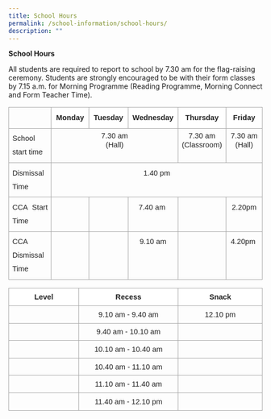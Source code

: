 ```yaml
---
title: School Hours
permalink: /school-information/school-hours/
description: ""
---
```

**School Hours**

  
All students are required to report to school by 7.30 am for the flag-raising ceremony. Students are strongly encouraged to be with their form classes by 7.15 a.m. for Morning Programme (Reading Programme, Morning Connect and Form Teacher Time).


<table style="border:none;border-collapse:collapse;"><colgroup><col width="118"><col width="96"><col width="101"><col width="115"><col width="101"><col width="93"></colgroup><tbody><tr style="height:28.75pt"><td style="border-left:solid #a6a6a6 0.9999975pt;border-right:solid #a6a6a6 0.9999975pt;border-bottom:solid #a6a6a6 0.9999975pt;border-top:solid #a6a6a6 0.9999975pt;vertical-align:top;padding:5pt 5pt 5pt 5pt;overflow:hidden;overflow-wrap:break-word;"><p dir="ltr" style="line-height:1.8409090909090908;text-align: justify;margin-top:0pt;margin-bottom:0pt;"><span style="font-size:11pt;font-family:Arial;color:#222222;background-color:transparent;font-weight:400;font-style:normal;font-variant:normal;text-decoration:none;vertical-align:baseline;white-space:pre;white-space:pre-wrap;">&nbsp;</span></p></td><td style="border-left:solid #a6a6a6 0.9999975pt;border-right:solid #a6a6a6 0.9999975pt;border-bottom:solid #a6a6a6 0.9999975pt;border-top:solid #a6a6a6 0.9999975pt;vertical-align:top;background-color:#ffffff;padding:5pt 5pt 5pt 5pt;overflow:hidden;overflow-wrap:break-word;"><p dir="ltr" style="line-height:1.8409090909090908;text-align: center;margin-top:0pt;margin-bottom:0pt;"><span style="font-size:11pt;font-family:Arial;color:#222222;background-color:transparent;font-weight:700;font-style:normal;font-variant:normal;text-decoration:none;vertical-align:baseline;white-space:pre;white-space:pre-wrap;">Monday</span></p></td><td style="border-left:solid #a6a6a6 0.9999975pt;border-right:solid #a6a6a6 0.9999975pt;border-bottom:solid #a6a6a6 0.9999975pt;border-top:solid #a6a6a6 0.9999975pt;vertical-align:top;background-color:#ffffff;padding:5pt 5pt 5pt 5pt;overflow:hidden;overflow-wrap:break-word;"><p dir="ltr" style="line-height:1.8409090909090908;text-align: center;margin-top:0pt;margin-bottom:0pt;"><span style="font-size:11pt;font-family:Arial;color:#222222;background-color:transparent;font-weight:700;font-style:normal;font-variant:normal;text-decoration:none;vertical-align:baseline;white-space:pre;white-space:pre-wrap;">Tuesday</span></p></td><td style="border-left:solid #a6a6a6 0.9999975pt;border-right:solid #a6a6a6 0.9999975pt;border-bottom:solid #a6a6a6 0.9999975pt;border-top:solid #a6a6a6 0.9999975pt;vertical-align:top;background-color:#ffffff;padding:5pt 5pt 5pt 5pt;overflow:hidden;overflow-wrap:break-word;"><p dir="ltr" style="line-height:1.8409090909090908;text-align: center;margin-top:0pt;margin-bottom:0pt;"><span style="font-size:11pt;font-family:Arial;color:#222222;background-color:transparent;font-weight:700;font-style:normal;font-variant:normal;text-decoration:none;vertical-align:baseline;white-space:pre;white-space:pre-wrap;">Wednesday</span></p></td><td style="border-left:solid #a6a6a6 0.9999975pt;border-right:solid #a6a6a6 0.9999975pt;border-bottom:solid #a6a6a6 0.9999975pt;border-top:solid #a6a6a6 0.9999975pt;vertical-align:top;background-color:#ffffff;padding:5pt 5pt 5pt 5pt;overflow:hidden;overflow-wrap:break-word;"><p dir="ltr" style="line-height:1.8409090909090908;text-align: center;margin-top:0pt;margin-bottom:0pt;"><span style="font-size:11pt;font-family:Arial;color:#222222;background-color:transparent;font-weight:700;font-style:normal;font-variant:normal;text-decoration:none;vertical-align:baseline;white-space:pre;white-space:pre-wrap;">Thursday</span></p></td><td style="border-left:solid #a6a6a6 0.9999975pt;border-right:solid #a6a6a6 0.9999975pt;border-bottom:solid #a6a6a6 0.9999975pt;border-top:solid #a6a6a6 0.9999975pt;vertical-align:top;background-color:#ffffff;padding:5pt 5pt 5pt 5pt;overflow:hidden;overflow-wrap:break-word;"><p dir="ltr" style="line-height:1.8409090909090908;text-align: center;margin-top:0pt;margin-bottom:0pt;"><span style="font-size:11pt;font-family:Arial;color:#222222;background-color:transparent;font-weight:700;font-style:normal;font-variant:normal;text-decoration:none;vertical-align:baseline;white-space:pre;white-space:pre-wrap;">Friday</span></p></td></tr><tr style="height:28.75pt"><td style="border-left:solid #a6a6a6 0.9999975pt;border-right:solid #a6a6a6 0.9999975pt;border-bottom:solid #a6a6a6 0.9999975pt;border-top:solid #a6a6a6 0.9999975pt;vertical-align:top;padding:5pt 5pt 5pt 5pt;overflow:hidden;overflow-wrap:break-word;"><p dir="ltr" style="line-height:1.8409090909090908;text-align: justify;margin-top:0pt;margin-bottom:0pt;"><span style="font-size:11pt;font-family:Arial;color:#222222;background-color:transparent;font-weight:400;font-style:normal;font-variant:normal;text-decoration:none;vertical-align:baseline;white-space:pre;white-space:pre-wrap;">School start time</span></p></td><td colspan="3" style="border-left:solid #a6a6a6 0.9999975pt;border-right:solid #a6a6a6 0.9999975pt;border-bottom:solid #a6a6a6 0.9999975pt;border-top:solid #a6a6a6 0.9999975pt;vertical-align:top;padding:5pt 5pt 5pt 5pt;overflow:hidden;overflow-wrap:break-word;"><p dir="ltr" style="line-height:1.2;text-align: center;margin-top:0pt;margin-bottom:0pt;"><span style="font-size:11pt;font-family:Arial;color:#222222;background-color:transparent;font-weight:400;font-style:normal;font-variant:normal;text-decoration:none;vertical-align:baseline;white-space:pre;white-space:pre-wrap;">7.30 am</span></p><p dir="ltr" style="line-height:1.2;text-align: center;margin-top:0pt;margin-bottom:0pt;"><span style="font-size:11pt;font-family:Arial;color:#222222;background-color:transparent;font-weight:400;font-style:normal;font-variant:normal;text-decoration:none;vertical-align:baseline;white-space:pre;white-space:pre-wrap;">(Hall)</span></p></td><td style="border-left:solid #a6a6a6 0.9999975pt;border-right:solid #a6a6a6 0.9999975pt;border-bottom:solid #a6a6a6 0.9999975pt;border-top:solid #a6a6a6 0.9999975pt;vertical-align:top;padding:5pt 5pt 5pt 5pt;overflow:hidden;overflow-wrap:break-word;"><p dir="ltr" style="line-height:1.2;text-align: center;margin-top:0pt;margin-bottom:0pt;"><span style="font-size:11pt;font-family:Arial;color:#222222;background-color:transparent;font-weight:400;font-style:normal;font-variant:normal;text-decoration:none;vertical-align:baseline;white-space:pre;white-space:pre-wrap;">7.30 am</span></p><p dir="ltr" style="line-height:1.2;text-align: center;margin-top:0pt;margin-bottom:0pt;"><span style="font-size:11pt;font-family:Arial;color:#222222;background-color:transparent;font-weight:400;font-style:normal;font-variant:normal;text-decoration:none;vertical-align:baseline;white-space:pre;white-space:pre-wrap;">(Classroom)</span></p></td><td style="border-left:solid #a6a6a6 0.9999975pt;border-right:solid #a6a6a6 0.9999975pt;border-bottom:solid #a6a6a6 0.9999975pt;border-top:solid #a6a6a6 0.9999975pt;vertical-align:top;padding:5pt 5pt 5pt 5pt;overflow:hidden;overflow-wrap:break-word;"><p dir="ltr" style="line-height:1.2;text-align: center;margin-top:0pt;margin-bottom:0pt;"><span style="font-size:11pt;font-family:Arial;color:#222222;background-color:transparent;font-weight:400;font-style:normal;font-variant:normal;text-decoration:none;vertical-align:baseline;white-space:pre;white-space:pre-wrap;">7.30 am</span></p><p dir="ltr" style="line-height:1.2;text-align: center;margin-top:0pt;margin-bottom:0pt;"><span style="font-size:11pt;font-family:Arial;color:#222222;background-color:transparent;font-weight:400;font-style:normal;font-variant:normal;text-decoration:none;vertical-align:baseline;white-space:pre;white-space:pre-wrap;">(Hall)</span></p></td></tr><tr style="height:28.75pt"><td style="border-left:solid #a6a6a6 0.9999975pt;border-right:solid #a6a6a6 0.9999975pt;border-bottom:solid #a6a6a6 0.9999975pt;border-top:solid #a6a6a6 0.9999975pt;vertical-align:top;padding:5pt 5pt 5pt 5pt;overflow:hidden;overflow-wrap:break-word;"><p dir="ltr" style="line-height:1.8409090909090908;text-align: justify;margin-top:0pt;margin-bottom:0pt;"><span style="font-size:11pt;font-family:Arial;color:#222222;background-color:transparent;font-weight:400;font-style:normal;font-variant:normal;text-decoration:none;vertical-align:baseline;white-space:pre;white-space:pre-wrap;">Dismissal Time</span></p></td><td colspan="5" style="border-left:solid #a6a6a6 0.9999975pt;border-right:solid #a6a6a6 0.9999975pt;border-bottom:solid #a6a6a6 0.9999975pt;border-top:solid #a6a6a6 0.9999975pt;vertical-align:top;padding:5pt 5pt 5pt 5pt;overflow:hidden;overflow-wrap:break-word;"><p dir="ltr" style="line-height:1.8409090909090908;text-align: center;margin-top:0pt;margin-bottom:0pt;"><span style="font-size:11pt;font-family:Arial;color:#222222;background-color:transparent;font-weight:400;font-style:normal;font-variant:normal;text-decoration:none;vertical-align:baseline;white-space:pre;white-space:pre-wrap;">1.40 pm</span></p></td></tr><tr style="height:28.75pt"><td style="border-left:solid #a6a6a6 0.9999975pt;border-right:solid #a6a6a6 0.9999975pt;border-bottom:solid #a6a6a6 0.9999975pt;border-top:solid #a6a6a6 0.9999975pt;vertical-align:top;padding:5pt 5pt 5pt 5pt;overflow:hidden;overflow-wrap:break-word;"><p dir="ltr" style="line-height:1.8409090909090908;text-align: justify;margin-top:0pt;margin-bottom:0pt;"><span style="font-size:11pt;font-family:Arial;color:#222222;background-color:transparent;font-weight:400;font-style:normal;font-variant:normal;text-decoration:none;vertical-align:baseline;white-space:pre;white-space:pre-wrap;">CCA Start Time</span></p></td><td style="border-left:solid #a6a6a6 0.9999975pt;border-right:solid #a6a6a6 0.9999975pt;border-bottom:solid #a6a6a6 0.9999975pt;border-top:solid #a6a6a6 0.9999975pt;vertical-align:top;padding:5pt 5pt 5pt 5pt;overflow:hidden;overflow-wrap:break-word;"><p dir="ltr" style="line-height:1.8409090909090908;text-align: center;margin-top:0pt;margin-bottom:0pt;"><span style="font-size:11pt;font-family:Arial;color:#222222;background-color:transparent;font-weight:400;font-style:normal;font-variant:normal;text-decoration:none;vertical-align:baseline;white-space:pre;white-space:pre-wrap;">&nbsp;</span></p></td><td style="border-left:solid #a6a6a6 0.9999975pt;border-right:solid #a6a6a6 0.9999975pt;border-bottom:solid #a6a6a6 0.9999975pt;border-top:solid #a6a6a6 0.9999975pt;vertical-align:top;padding:5pt 5pt 5pt 5pt;overflow:hidden;overflow-wrap:break-word;"><br></td><td style="border-left:solid #a6a6a6 0.9999975pt;border-right:solid #a6a6a6 0.9999975pt;border-bottom:solid #a6a6a6 0.9999975pt;border-top:solid #a6a6a6 0.9999975pt;vertical-align:top;padding:5pt 5pt 5pt 5pt;overflow:hidden;overflow-wrap:break-word;"><p dir="ltr" style="line-height:1.8409090909090908;text-align: center;margin-top:0pt;margin-bottom:0pt;"><span style="font-size:11pt;font-family:Arial;color:#222222;background-color:transparent;font-weight:400;font-style:normal;font-variant:normal;text-decoration:none;vertical-align:baseline;white-space:pre;white-space:pre-wrap;">7.40 am&nbsp;</span></p></td><td style="border-left:solid #a6a6a6 0.9999975pt;border-right:solid #a6a6a6 0.9999975pt;border-bottom:solid #a6a6a6 0.9999975pt;border-top:solid #a6a6a6 0.9999975pt;vertical-align:top;padding:5pt 5pt 5pt 5pt;overflow:hidden;overflow-wrap:break-word;"><br></td><td style="border-left:solid #a6a6a6 0.9999975pt;border-right:solid #a6a6a6 0.9999975pt;border-bottom:solid #a6a6a6 0.9999975pt;border-top:solid #a6a6a6 0.9999975pt;vertical-align:top;padding:5pt 5pt 5pt 5pt;overflow:hidden;overflow-wrap:break-word;"><p dir="ltr" style="line-height:1.8409090909090908;text-align: center;margin-top:0pt;margin-bottom:0pt;"><span style="font-size:11pt;font-family:Arial;color:#222222;background-color:transparent;font-weight:400;font-style:normal;font-variant:normal;text-decoration:none;vertical-align:baseline;white-space:pre;white-space:pre-wrap;">2.20pm</span></p></td></tr><tr style="height:46.75pt"><td style="border-left:solid #a6a6a6 0.9999975pt;border-right:solid #a6a6a6 0.9999975pt;border-bottom:solid #a6a6a6 0.9999975pt;border-top:solid #a6a6a6 0.9999975pt;vertical-align:top;padding:5pt 5pt 5pt 5pt;overflow:hidden;overflow-wrap:break-word;"><p dir="ltr" style="line-height:1.8409090909090908;text-align: justify;margin-top:0pt;margin-bottom:0pt;"><span style="font-size:11pt;font-family:Arial;color:#222222;background-color:transparent;font-weight:400;font-style:normal;font-variant:normal;text-decoration:none;vertical-align:baseline;white-space:pre;white-space:pre-wrap;">CCA Dismissal Time</span></p></td><td style="border-left:solid #a6a6a6 0.9999975pt;border-right:solid #a6a6a6 0.9999975pt;border-bottom:solid #a6a6a6 0.9999975pt;border-top:solid #a6a6a6 0.9999975pt;vertical-align:top;padding:5pt 5pt 5pt 5pt;overflow:hidden;overflow-wrap:break-word;"><p dir="ltr" style="line-height:1.8409090909090908;text-align: center;margin-top:0pt;margin-bottom:0pt;"><span style="font-size:11pt;font-family:Arial;color:#222222;background-color:transparent;font-weight:400;font-style:normal;font-variant:normal;text-decoration:none;vertical-align:baseline;white-space:pre;white-space:pre-wrap;">&nbsp;</span></p></td><td style="border-left:solid #a6a6a6 0.9999975pt;border-right:solid #a6a6a6 0.9999975pt;border-bottom:solid #a6a6a6 0.9999975pt;border-top:solid #a6a6a6 0.9999975pt;vertical-align:top;padding:5pt 5pt 5pt 5pt;overflow:hidden;overflow-wrap:break-word;"><br></td><td style="border-left:solid #a6a6a6 0.9999975pt;border-right:solid #a6a6a6 0.9999975pt;border-bottom:solid #a6a6a6 0.9999975pt;border-top:solid #a6a6a6 0.9999975pt;vertical-align:top;padding:5pt 5pt 5pt 5pt;overflow:hidden;overflow-wrap:break-word;"><p dir="ltr" style="line-height:1.8409090909090908;text-align: center;margin-top:0pt;margin-bottom:0pt;"><span style="font-size:11pt;font-family:Arial;color:#222222;background-color:transparent;font-weight:400;font-style:normal;font-variant:normal;text-decoration:none;vertical-align:baseline;white-space:pre;white-space:pre-wrap;">9.10 am</span></p></td><td style="border-left:solid #a6a6a6 0.9999975pt;border-right:solid #a6a6a6 0.9999975pt;border-bottom:solid #a6a6a6 0.9999975pt;border-top:solid #a6a6a6 0.9999975pt;vertical-align:top;padding:5pt 5pt 5pt 5pt;overflow:hidden;overflow-wrap:break-word;"><br></td><td style="border-left:solid #a6a6a6 0.9999975pt;border-right:solid #a6a6a6 0.9999975pt;border-bottom:solid #a6a6a6 0.9999975pt;border-top:solid #a6a6a6 0.9999975pt;vertical-align:top;padding:5pt 5pt 5pt 5pt;overflow:hidden;overflow-wrap:break-word;"><p dir="ltr" style="line-height:1.8409090909090908;text-align: center;margin-top:0pt;margin-bottom:0pt;"><span style="font-size:11pt;font-family:Arial;color:#222222;background-color:transparent;font-weight:400;font-style:normal;font-variant:normal;text-decoration:none;vertical-align:baseline;white-space:pre;white-space:pre-wrap;">4.20pm&nbsp;</span></p></td></tr></tbody></table>




<table style="border:none;border-collapse:collapse;"><colgroup><col width="171"><col width="245"><col width="207"></colgroup><tbody><tr style="height:26.5pt"><td style="border-left:solid #a6a6a6 0.9999975pt;border-right:solid #a6a6a6 0.9999975pt;border-bottom:solid #a6a6a6 0.9999975pt;border-top:solid #a6a6a6 0.9999975pt;vertical-align:top;background-color:#ffffff;padding:5pt 5pt 5pt 5pt;overflow:hidden;overflow-wrap:break-word;"><p dir="ltr" style="line-height:1.38;text-align: center;margin-top:0pt;margin-bottom:0pt;"><span style="font-size:11pt;font-family:Arial;color:#222222;background-color:transparent;font-weight:700;font-style:normal;font-variant:normal;text-decoration:none;vertical-align:baseline;white-space:pre;white-space:pre-wrap;">Level</span></p></td><td style="border-left:solid #a6a6a6 0.9999975pt;border-right:solid #a6a6a6 0.9999975pt;border-bottom:solid #a6a6a6 0.9999975pt;border-top:solid #a6a6a6 0.9999975pt;vertical-align:top;background-color:#ffffff;padding:5pt 5pt 5pt 5pt;overflow:hidden;overflow-wrap:break-word;"><p dir="ltr" style="line-height:1.38;text-align: center;margin-top:0pt;margin-bottom:0pt;"><span style="font-size:11pt;font-family:Arial;color:#222222;background-color:transparent;font-weight:700;font-style:normal;font-variant:normal;text-decoration:none;vertical-align:baseline;white-space:pre;white-space:pre-wrap;">Recess</span></p></td><td style="border-left:solid #a6a6a6 0.9999975pt;border-right:solid #a6a6a6 0.9999975pt;border-bottom:solid #a6a6a6 0.9999975pt;border-top:solid #a6a6a6 0.9999975pt;vertical-align:top;background-color:#ffffff;padding:5pt 5pt 5pt 5pt;overflow:hidden;overflow-wrap:break-word;"><p dir="ltr" style="line-height:1.38;text-align: center;margin-top:0pt;margin-bottom:0pt;"><span style="font-size:11pt;font-family:Arial;color:#222222;background-color:transparent;font-weight:700;font-style:normal;font-variant:normal;text-decoration:none;vertical-align:baseline;white-space:pre;white-space:pre-wrap;">Snack</span></p></td></tr><tr style="height:23.25pt"><td style="border-left:solid #a6a6a6 0.9999975pt;border-right:solid #a6a6a6 0.9999975pt;border-bottom:solid #a6a6a6 0.9999975pt;border-top:solid #a6a6a6 0.9999975pt;vertical-align:top;padding:5pt 5pt 5pt 5pt;overflow:hidden;overflow-wrap:break-word;"><br></td><td style="border-left:solid #a6a6a6 0.9999975pt;border-right:solid #a6a6a6 0.9999975pt;border-bottom:solid #a6a6a6 0.9999975pt;border-top:solid #a6a6a6 0.9999975pt;vertical-align:top;padding:5pt 5pt 5pt 5pt;overflow:hidden;overflow-wrap:break-word;"><p dir="ltr" style="line-height:1.38;text-align: center;margin-top:0pt;margin-bottom:0pt;"><span style="font-size:11pt;font-family:Arial;color:#222222;background-color:transparent;font-weight:400;font-style:normal;font-variant:normal;text-decoration:none;vertical-align:baseline;white-space:pre;white-space:pre-wrap;">9.10 am - 9.40 am</span></p></td><td style="border-left:solid #a6a6a6 0.9999975pt;border-right:solid #a6a6a6 0.9999975pt;border-bottom:solid #a6a6a6 0.9999975pt;border-top:solid #a6a6a6 0.9999975pt;vertical-align:top;padding:5pt 5pt 5pt 5pt;overflow:hidden;overflow-wrap:break-word;"><p dir="ltr" style="line-height:1.38;text-align: center;margin-top:0pt;margin-bottom:0pt;"><span style="font-size:11pt;font-family:Arial;color:#222222;background-color:transparent;font-weight:400;font-style:normal;font-variant:normal;text-decoration:none;vertical-align:baseline;white-space:pre;white-space:pre-wrap;">12.10 pm</span></p></td></tr><tr style="height:21.75pt"><td style="border-left:solid #a6a6a6 0.9999975pt;border-right:solid #a6a6a6 0.9999975pt;border-bottom:solid #a6a6a6 0.9999975pt;border-top:solid #a6a6a6 0.9999975pt;vertical-align:top;padding:5pt 5pt 5pt 5pt;overflow:hidden;overflow-wrap:break-word;"><br></td><td style="border-left:solid #a6a6a6 0.9999975pt;border-right:solid #a6a6a6 0.9999975pt;border-bottom:solid #a6a6a6 0.9999975pt;border-top:solid #a6a6a6 0.9999975pt;vertical-align:top;padding:5pt 5pt 5pt 5pt;overflow:hidden;overflow-wrap:break-word;"><p dir="ltr" style="line-height:1.38;text-align: center;margin-top:0pt;margin-bottom:0pt;"><span style="font-size:11pt;font-family:Arial;color:#222222;background-color:transparent;font-weight:400;font-style:normal;font-variant:normal;text-decoration:none;vertical-align:baseline;white-space:pre;white-space:pre-wrap;">9.40 am - 10.10 am</span></p></td><td style="border-left:solid #a6a6a6 0.9999975pt;border-right:solid #a6a6a6 0.9999975pt;border-bottom:solid #a6a6a6 0.9999975pt;border-top:solid #a6a6a6 0.9999975pt;vertical-align:top;padding:5pt 5pt 5pt 5pt;overflow:hidden;overflow-wrap:break-word;"><br></td></tr><tr style="height:23.25pt"><td style="border-left:solid #a6a6a6 0.9999975pt;border-right:solid #a6a6a6 0.9999975pt;border-bottom:solid #a6a6a6 0.9999975pt;border-top:solid #a6a6a6 0.9999975pt;vertical-align:top;padding:5pt 5pt 5pt 5pt;overflow:hidden;overflow-wrap:break-word;"><br></td><td style="border-left:solid #a6a6a6 0.9999975pt;border-right:solid #a6a6a6 0.9999975pt;border-bottom:solid #a6a6a6 0.9999975pt;border-top:solid #a6a6a6 0.9999975pt;vertical-align:top;padding:5pt 5pt 5pt 5pt;overflow:hidden;overflow-wrap:break-word;"><p dir="ltr" style="line-height:1.38;text-align: center;margin-top:0pt;margin-bottom:0pt;"><span style="font-size:11pt;font-family:Arial;color:#222222;background-color:transparent;font-weight:400;font-style:normal;font-variant:normal;text-decoration:none;vertical-align:baseline;white-space:pre;white-space:pre-wrap;">10.10 am - 10.40 am</span></p></td><td style="border-left:solid #a6a6a6 0.9999975pt;border-right:solid #a6a6a6 0.9999975pt;border-bottom:solid #a6a6a6 0.9999975pt;border-top:solid #a6a6a6 0.9999975pt;vertical-align:top;padding:5pt 5pt 5pt 5pt;overflow:hidden;overflow-wrap:break-word;"><br></td></tr><tr style="height:22.5pt"><td style="border-left:solid #a6a6a6 0.9999975pt;border-right:solid #a6a6a6 0.9999975pt;border-bottom:solid #a6a6a6 0.9999975pt;border-top:solid #a6a6a6 0.9999975pt;vertical-align:top;padding:5pt 5pt 5pt 5pt;overflow:hidden;overflow-wrap:break-word;"><br></td><td style="border-left:solid #a6a6a6 0.9999975pt;border-right:solid #a6a6a6 0.9999975pt;border-bottom:solid #a6a6a6 0.9999975pt;border-top:solid #a6a6a6 0.9999975pt;vertical-align:top;padding:5pt 5pt 5pt 5pt;overflow:hidden;overflow-wrap:break-word;"><p dir="ltr" style="line-height:1.38;text-align: center;margin-top:0pt;margin-bottom:0pt;"><span style="font-size:11pt;font-family:Arial;color:#222222;background-color:transparent;font-weight:400;font-style:normal;font-variant:normal;text-decoration:none;vertical-align:baseline;white-space:pre;white-space:pre-wrap;">10.40 am - 11.10 am</span></p></td><td style="border-left:solid #a6a6a6 0.9999975pt;border-right:solid #a6a6a6 0.9999975pt;border-bottom:solid #a6a6a6 0.9999975pt;border-top:solid #a6a6a6 0.9999975pt;vertical-align:top;padding:5pt 5pt 5pt 5pt;overflow:hidden;overflow-wrap:break-word;"><br></td></tr><tr style="height:20.25pt"><td style="border-left:solid #a6a6a6 0.9999975pt;border-right:solid #a6a6a6 0.9999975pt;border-bottom:solid #a6a6a6 0.9999975pt;border-top:solid #a6a6a6 0.9999975pt;vertical-align:top;padding:5pt 5pt 5pt 5pt;overflow:hidden;overflow-wrap:break-word;"><br></td><td style="border-left:solid #a6a6a6 0.9999975pt;border-right:solid #a6a6a6 0.9999975pt;border-bottom:solid #a6a6a6 0.9999975pt;border-top:solid #a6a6a6 0.9999975pt;vertical-align:top;padding:5pt 5pt 5pt 5pt;overflow:hidden;overflow-wrap:break-word;"><p dir="ltr" style="line-height:1.38;text-align: center;margin-top:0pt;margin-bottom:0pt;"><span style="font-size:11pt;font-family:Arial;color:#222222;background-color:transparent;font-weight:400;font-style:normal;font-variant:normal;text-decoration:none;vertical-align:baseline;white-space:pre;white-space:pre-wrap;">11.10 am - 11.40 am</span></p></td><td style="border-left:solid #a6a6a6 0.9999975pt;border-right:solid #a6a6a6 0.9999975pt;border-bottom:solid #a6a6a6 0.9999975pt;border-top:solid #a6a6a6 0.9999975pt;vertical-align:top;padding:5pt 5pt 5pt 5pt;overflow:hidden;overflow-wrap:break-word;"><br></td></tr><tr style="height:22.5pt"><td style="border-left:solid #a6a6a6 0.9999975pt;border-right:solid #a6a6a6 0.9999975pt;border-bottom:solid #a6a6a6 0.9999975pt;border-top:solid #a6a6a6 0.9999975pt;vertical-align:top;padding:5pt 5pt 5pt 5pt;overflow:hidden;overflow-wrap:break-word;"><br></td><td style="border-left:solid #a6a6a6 0.9999975pt;border-right:solid #a6a6a6 0.9999975pt;border-bottom:solid #a6a6a6 0.9999975pt;border-top:solid #a6a6a6 0.9999975pt;vertical-align:top;padding:5pt 5pt 5pt 5pt;overflow:hidden;overflow-wrap:break-word;"><p dir="ltr" style="line-height:1.38;text-align: center;margin-top:0pt;margin-bottom:0pt;"><span style="font-size:11pt;font-family:Arial;color:#222222;background-color:transparent;font-weight:400;font-style:normal;font-variant:normal;text-decoration:none;vertical-align:baseline;white-space:pre;white-space:pre-wrap;">11.40 am - 12.10 pm</span></p></td><td style="border-left:solid #a6a6a6 0.9999975pt;border-right:solid #a6a6a6 0.9999975pt;border-bottom:solid #a6a6a6 0.9999975pt;border-top:solid #a6a6a6 0.9999975pt;vertical-align:top;padding:5pt 5pt 5pt 5pt;overflow:hidden;overflow-wrap:break-word;"><br></td></tr></tbody></table>





